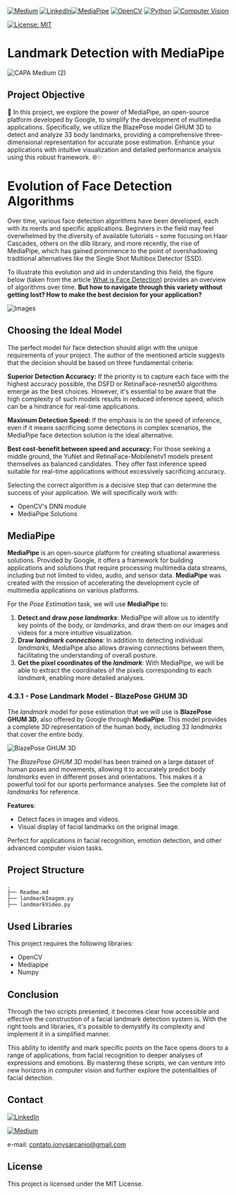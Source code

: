 
[![Medium](https://img.shields.io/badge/Medium-%23000000.svg?style=for-the-badge&logo=Medium&logoColor=white)](https://medium.com/@jonysarcanjo) [![LinkedIn](https://img.shields.io/badge/LinkedIn-blue?style=for-the-badge&logo=linkedin&labelColor=blue)](https://www.linkedin.com/in/jonysarcanjo/)[![MediaPipe](https://img.shields.io/badge/MediaPipe-%23000000.svg?style=for-the-badge&logo=mediapipe&logoColor=white)](YOUR_MEDIAPIPE_LINK_HERE) [![OpenCV](https://img.shields.io/badge/OpenCV-green?style=for-the-badge&logo=opencv&logoColor=white)](https://opencv.org/) [![Python](https://img.shields.io/badge/Python-blue?style=for-the-badge&logo=python&logoColor=white)](https://www.python.org/) [![Computer Vision](https://img.shields.io/badge/Computer%20Vision-%23000000?style=for-the-badge&logo=data:image/png;base64,iVBORw0KGgoAAAANSUhEUgAAABAAAAAQCAYAAAAf8/9hAAAAWElEQVQ4T2NkIAoYf/58+Q8YRiQRMyAaMgPjEGMEAzMDI8RAbGgYGBgEGMEIiAyNAAYxAyMDI8RAbGgYJoNjYGBgYBBlZmZmoIJRYPj/8+fPf2HkYGBgAADJAxMFtDq5TAAAAABJRU5ErkJggg==&logoColor=white)](YOUR_LINK_HERE)




[![License: MIT](https://img.shields.io/badge/License-MIT-yellow.svg)](https://opensource.org/licenses/MIT)
# Landmark Detection with MediaPipe

![CAPA Medium (2)](https://github.com/JonysArcanjo/Landmark_Detection_with_MediaPipe/assets/48812740/d8df1ea1-e783-484a-964a-b3f077e20702">)


## Project Objective

🚀 In this project, we explore the power of MediaPipe, an open-source platform developed by Google, to simplify the development of multimedia applications. Specifically, we utilize the BlazePose model GHUM 3D to detect and analyze 33 body landmarks, providing a comprehensive three-dimensional representation for accurate pose estimation. Enhance your applications with intuitive visualization and detailed performance analysis using this robust framework. 🌐✨


# Evolution of Face Detection Algorithms

Over time, various face detection algorithms have been developed, each with its merits and specific applications. Beginners in the field may feel overwhelmed by the diversity of available tutorials – some focusing on Haar Cascades, others on the dlib library, and more recently, the rise of MediaPipe, which has gained prominence to the point of overshadowing traditional alternatives like the Single Shot Multibox Detector (SSD).

To illustrate this evolution and aid in understanding this field, the figure below (taken from the article [What is Face Detection](https://learnopencv.com/what-is-face-detection-the-ultimate-guide/)) provides an overview of algorithms over time. **But how to navigate through this variety without getting lost? How to make the best decision for your application?**

![Images](https://github.com/JonysArcanjo/Landmark_Detection_with_MediaPipe/assets/48812740/80ea39c8-6022-4aba-a993-2727b28b57c8)

## Choosing the Ideal Model

The perfect model for face detection should align with the unique requirements of your project. The author of the mentioned article suggests that the decision should be based on three fundamental criteria:

**Superior Detection Accuracy:** If the priority is to capture each face with the highest accuracy possible, the DSFD or RetinaFace-resnet50 algorithms emerge as the best choices. However, it's essential to be aware that the high complexity of such models results in reduced inference speed, which can be a hindrance for real-time applications.

**Maximum Detection Speed:** If the emphasis is on the speed of inference, even if it means sacrificing some detections in complex scenarios, the MediaPipe face detection solution is the ideal alternative.

**Best cost-benefit between speed and accuracy:** For those seeking a middle ground, the YuNet and RetinaFace-Mobilenetv1 models present themselves as balanced candidates. They offer fast inference speed suitable for real-time applications without excessively sacrificing accuracy.

Selecting the correct algorithm is a decisive step that can determine the success of your application. We will specifically work with:

- OpenCV's DNN module
- MediaPipe Solutions

## MediaPipe

**MediaPipe** is an open-source platform for creating situational awareness solutions. Provided by Google, it offers a framework for building applications and solutions that require processing multimedia data streams, including but not limited to video, audio, and sensor data. **MediaPipe** was created with the mission of accelerating the development cycle of multimedia applications on various platforms.

For the *Pose Estimation* task, we will use **MediaPipe** to:

1. **Detect and draw *pose landmarks***: MediaPipe will allow us to identify key points of the body, or *landmarks*, and draw them on our images and videos for a more intuitive visualization.
2. **Draw *landmark connections***: In addition to detecting individual *landmarks*, MediaPipe also allows drawing connections between them, facilitating the understanding of overall posture.
3. **Get the pixel coordinates of the *landmark***: With MediaPipe, we will be able to extract the coordinates of the pixels corresponding to each *landmark*, enabling more detailed analyses.

### 4.3.1 - Pose Landmark Model - BlazePose GHUM 3D

The *landmark* model for pose estimation that we will use is **BlazePose GHUM 3D**, also offered by Google through **MediaPipe**. This model provides a complete 3D representation of the human body, including 33 *landmarks* that cover the entire body.

![BlazePose GHUM 3D](https://sigmoidal.ai/wp-content/uploads/2023/07/68747470733a2f2f6d65646961706970652e6465762f696d616765732f6d6f62696c652f706f73655f747261636b696e675f66756c6c5f626f64795f6c616e646d61726b732e706e67.png)

The *BlazePose GHUM 3D* model has been trained on a large dataset of human poses and movements, allowing it to accurately predict body *landmarks* even in different poses and orientations. This makes it a powerful tool for our sports performance analyses. See the complete list of *landmarks* for reference.


**Features**:
- Detect faces in images and videos.
- Visual display of facial landmarks on the original image.

Perfect for applications in facial recognition, emotion detection, and other advanced computer vision tasks.

## Project Structure

```
.
├── Readme.md
├── landmarkImagem.py
├── landmarkVideo.py

```
## Used Libraries

This project requires the following libraries:

- OpenCV
- Mediapipe
- Numpy

## Conclusion

Through the two scripts presented, it becomes clear how accessible and effective the construction of a facial landmark detection system is. With the right tools and libraries, it's possible to demystify its complexity and implement it in a simplified manner. 

This ability to identify and mark specific points on the face opens doors to a range of applications, from facial recognition to deeper analyses of expressions and emotions. By mastering these scripts, we can venture into new horizons in computer vision and further explore the potentialities of facial detection.

## Contact
[![LinkedIn](https://img.icons8.com/color/32/000000/linkedin.png)](https://www.linkedin.com/in/jonysarcanjo/)

[![Medium](https://img.icons8.com/color/32/000000/medium-logo.png)](https://medium.com/@jonysarcanjo)

e-mail: contato.jonysarcanjo@gmail.com


## License

This project is licensed under the MIT License.



